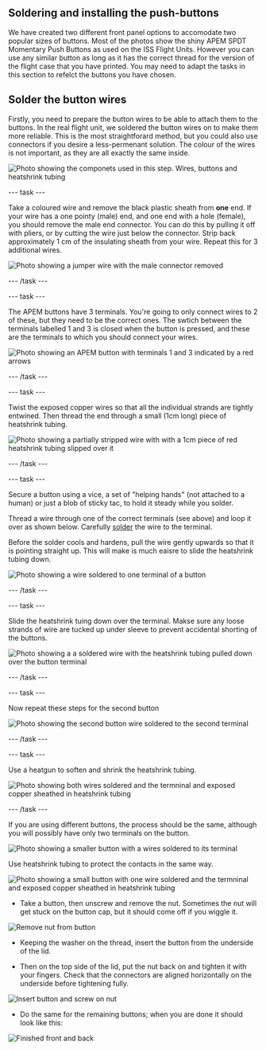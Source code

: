 ## Soldering and installing the push-buttons

We have created two different front panel options to accomodate two popular sizes of buttons. Most of the photos show the shiny APEM SPDT Momentary Push Buttons as used on the ISS Flight Units. However you can use any similar button as long as it has the correct thread for the version of the flight case that you have printed. You may need to adapt the tasks in this section to refelct the buttons you have chosen.


## Solder the button wires

Firstly, you need to prepare the button wires to be able to attach them to the buttons. In the real flight unit, we soldered the button wires on to make them more reliable. This is the most straightforard method, but you could also use connectors if you desire a less-permenant solution.    The colour of the wires is not important, as they are all exactly the same inside.

![Photo showing the componets used in this step. Wires, buttons and heatshrink tubing](images/button_kit.JPG)

--- task ---

Take a coloured wire and remove the black plastic sheath from **one** end. If your wire has a one pointy (male) end, and one end with a hole (female), you should remove the male end connector. You can do this by pulling it off with pliers, or by cutting the wire just below the connector. Strip back approximately 1 cm of the insulating sheath from your wire.  Repeat this for 3 additional wires. 

![Photo showing a jumper wire with the male connector removed](images/button_wire_strip.JPG)

--- /task ---

--- task ---

The APEM buttons have 3 terminals. You're going to only connect wires to 2 of these, but they need to be the correct ones. The swtich between the terminals labelled 1 and 3 is closed when the button is pressed, and these are the terminals to which you should connect your wires.

![Photo showing an APEM button with terminals 1 and 3 indicated by a red arrows](images/button_labels.JPG)

--- /task ---

--- task ---

Twist the exposed copper wires so that all the individual strands are tightly entwined. Then thread the end through a small (1cm long) piece of heatshrink tubing. 

![Photo showing a partially stripped wire with with a 1cm piece of red heatshrink tubing slipped over it ](images/button_wire_hs_slip.JPG)

--- /task ---

--- task ---

Secure a button using a vice, a set of "helping hands" (not attached to a human) or just a blob of sticky tac, to hold it steady while you solder.

Thread a wire through one of the correct terminals (see above) and loop it over as shown below. Carefully [solder](https://www.raspberrypi.com/news/getting-started-soldering/) the wire to the terminal. 

Before the solder cools and hardens, pull the wire gently upwards so that it is pointing straight up. This will make is much eaisre to slide the heatshrink tubing down.

![Photo showing a wire soldered to one terminal of a button ](images/buttons_solder2.JPG)

--- /task ---

--- task ---

Slide the heatshrink tuing down over the terminal. Makse sure any loose strands of wire are tucked up under sleeve to prevent accidental shorting of the buttons. 


![Photo showing a a soldered wire with the heatshrink tubing pulled down over the button terminal ](images/button_wire_hs_over.JPG)

--- /task ---

--- task ---

Now repeat these steps for the second button


![Photo showing the second button wire soldered to the second terminal ](images/button_solder_2nd_wire.JPG)

--- /task ---

--- task ---

Use a heatgun to soften and shrink the heatshrink tubing. 


![Photo showing both wires soldered and the termninal and exposed copper sheathed in heatshrink tubing  ](images/buttons_2_wires_hs.JPG)

--- /task ---

If you are using different buttons, the process should be the same, although you will possibly have only two terminals on the button. 

![Photo showing a smaller button with a wires soldered to its terminal ](images/buttons_small_solder.JPG)

Use heatshrink tubing to protect the contacts in the same way.

![Photo showing a small button with one wire soldered and the termninal and exposed copper sheathed in heatshrink tubing  ](images/buttons_small_1_wire_hs.JPG)

+ Take a button, then unscrew and remove the nut. Sometimes the nut will get stuck on the button cap, but it should come off if you wiggle it.

![Remove nut from button](images/buttons1.png)

+ Keeping the washer on the thread, insert the button from the underside of the lid.

+ Then on the top side of the lid, put the nut back on and tighten it with your fingers. Check that the connectors are aligned horizontally on the underside before tightening fully.

![Insert button and screw on nut](images/buttons2.png)

+ Do the same for the remaining buttons; when you are done it should look like this:

![Finished front and back](images/buttons3.png)
